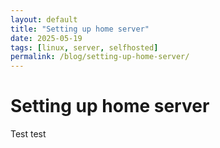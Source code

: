 ```yaml
---
layout: default
title: "Setting up home server"
date: 2025-05-19
tags: [linux, server, selfhosted]
permalink: /blog/setting-up-home-server/
---
```


# Setting up home server

Test test